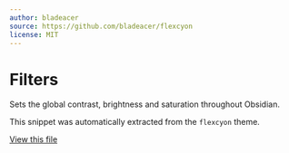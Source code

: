 ```yaml
---
author: bladeacer
source: https://github.com/bladeacer/flexcyon
license: MIT
---
```


# Filters

Sets the global contrast, brightness and saturation throughout Obsidian.

This snippet was automatically extracted from the `flexcyon` theme.

[View this file](./filters.css)
